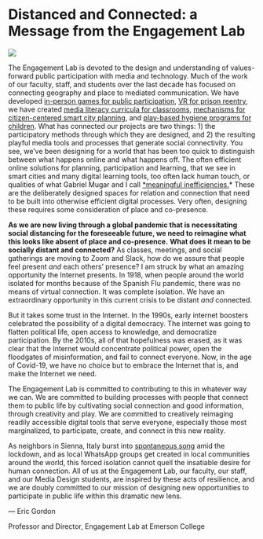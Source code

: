 # **Distanced and Connected: a Message from the Engagement Lab**

![](https://res.cloudinary.com/engagement-lab-home/image/upload/v1/homepage-2.0/news/medium/1_ih2CfmRUSA76ZBuFnMUKYQ.png)

The Engagement Lab is devoted to the design and understanding of values-forward public participation with media and technology. Much of the work of our faculty, staff, and students over the last decade has focused on connecting geography and place to mediated communication. We have developed [in-person games for public participation](https://elab.emerson.edu/projects/atstake), [VR for prison reentry](https://elab.emerson.edu/projects/covr-collaborative-virtual-reality-for-reentry), we have created [media literacy curricula for classrooms](https://elab.emerson.edu/projects/emerging-citizens), [mechanisms for citizen-centered smart city planning](http://civicsmart.city/), and [play-based hygiene programs for children](http://elab.emerson.edu/hygiene). What has connected our projects are two things: 1) the participatory methods through which they are designed, and 2) the resulting playful media tools and processes that generate social connectivity. You see, we’ve been designing for a world that has been too quick to distinguish between what happens online and what happens off. The often efficient online solutions for planning, participation and learning, that we see in smart cities and many digital learning tools, too often lack human touch, or qualities of what Gabriel Mugar and I call [\*meaningful inefficiencies.](https://global.oup.com/academic/product/meaningful-inefficiencies-9780190870133?lang=en&cc=us#)\* These are the deliberately designed spaces for relation and connection that need to be built into otherwise efficient digital processes. Very often, designing these requires some consideration of place and co-presence.

**As we are now living through a global pandemic that is necessitating social distancing for the foreseeable future, we need to reimagine what this looks like absent of place and co-presence.** **What does it mean to be socially distant and connected?** As classes, meetings, and social gatherings are moving to Zoom and Slack, how do we assure that people feel present _and_ each others’ presence? I am struck by what an amazing opportunity the Internet presents. In 1918, when people around the world isolated for months because of the Spanish Flu pandemic, there was no means of virtual connection. It was complete isolation. We have an extraordinary opportunity in this current crisis to be distant _and_ connected.

But it takes some trust in the Internet. In the 1990s, early internet boosters celebrated the possibility of a digital democracy. The internet was going to flatten political life, open access to knowledge, and democratize participation. By the 2010s, all of that hopefulness was erased, as it was clear that the Internet would concentrate political power, open the floodgates of misinformation, and fail to connect everyone. Now, in the age of Covid-19, we have no choice but to embrace the Internet that is, and make the Internet we need.

The Engagement Lab is committed to contributing to this in whatever way we can. We are committed to building processes with people that connect them to public life by cultivating social connection and good information, through creativity and play. We are committed to creatively reimaging readily accessible digital tools that serve everyone, especially those most marginalized, to participate, create, and connect in this new reality.

As neighbors in Sienna, Italy burst into [spontaneous song](https://jonathanturley.org/2020/03/14/the-italians-show-the-meaning-of-strength-and-spirit-in-a-spontaneous-song-in-sienna/) amid the lockdown, and as local WhatsApp groups get created in local communities around the world, this forced isolation cannot quell the insatiable desire for human connection. All of us at the Engagement Lab, our faculty, our staff, and our Media Design students, are inspired by these acts of resilience, and we are doubly committed to our mission of designing new opportunities to participate in public life within this dramatic new lens.

— Eric Gordon

Professor and Director, Engagement Lab at Emerson College
